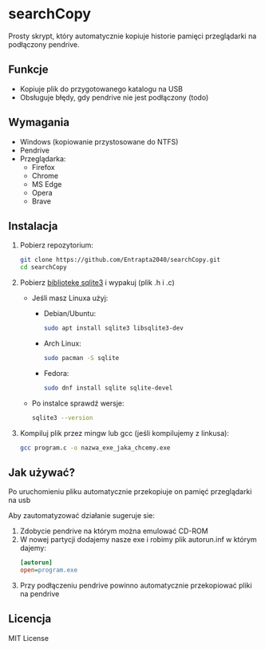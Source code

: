 # searchCopy

Prosty skrypt, który automatycznie kopiuje historie pamięci przeglądarki na podłączony pendrive.

## Funkcje
- Kopiuje plik do przygotowanego katalogu na USB
- Obsługuje błędy, gdy pendrive nie jest podłączony (todo)

## Wymagania
- Windows (kopiowanie przystosowane do NTFS)
- Pendrive
- Przeglądarka:
  - Firefox
  - Chrome
  - MS Edge
  - Opera
  - Brave

## Instalacja
1. Pobierz repozytorium:
   ```bash
   git clone https://github.com/Entrapta2040/searchCopy.git
   cd searchCopy
   ```
2. Pobierz [bibliotekę sqlite3](https://www.sqlite.org/2025/sqlite-amalgamation-3490100.zip) i wypakuj (plik .h i .c)<br>
   - Jeśli masz Linuxa użyj:<br>
   
      - Debian/Ubuntu:<br>
        ```bash
        sudo apt install sqlite3 libsqlite3-dev
        ```
   
      - Arch Linux: <br>
        ```bash
        sudo pacman -S sqlite
        ```
    
      - Fedora: <br>
        ```bash
        sudo dnf install sqlite sqlite-devel
        ```
      
   - Po instalce sprawdź wersje:
     ```bash
     sqlite3 --version
     ```
4. Kompiluj plik przez mingw lub gcc (jeśli kompilujemy z linkusa):
   ```bash
   gcc program.c -o nazwa_exe_jaka_chcemy.exe
   ```

## Jak używać?
Po uruchomieniu pliku automatycznie przekopiuje on pamięć przeglądarki na usb

Aby zautomatyzować działanie sugeruje sie:
1. Zdobycie pendrive na którym można emulować CD-ROM
2. W nowej partycji dodajemy nasze exe i robimy plik autorun.inf w którym dajemy:
   ```ini
   [autorun]
   open=program.exe
   ```
3. Przy podłączeniu pendrive powinno automatycznie przekopiować pliki na pendrive
## Licencja
MIT License
